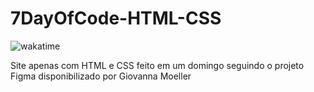 # 7DayOfCode-HTML-CSS

![wakatime](https://wakatime.com/badge/user/63a62ebf-02b8-40ab-b01b-99f672dace05/project/bce87c5f-8adf-4ee3-aad0-69b7ab505439.svg)

Site apenas com HTML e CSS feito em um domingo seguindo o projeto Figma disponibilizado por Giovanna Moeller
